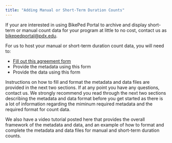 ```yaml
---
title: "Adding Manual or Short-Term Duration Counts"
---
```


If your are interested in using BikePed Portal to archive and display short-term or manual count data for your program at little to no cost, contact us as bikepedportal@pdx.edu.  
  
For us to host your manual or short-term duration count data, you will need to:
* [Fill out this agreement form](https://forms.gle/RudtMPgexBsQMsqm9)
* Provide the metadata using this form
* Provide the data using this form
  
Instructions on how to fill and format the metadata and data files are provided in the next two sections. If at any point you have any questions, contact us.  We strongly recommend you read through the next two sections describing the metadata and data format before you get started as there is a lot of information regarding the miminum required metadata and the required format for count data.  
  
We also have a video tutorial posted here that provides the overall framework of the metadata and data, and an example of how to format and complete the metadata and data files for manual and short-term duration counts.